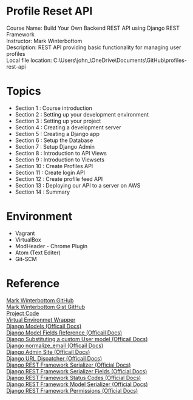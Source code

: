 # Profile Reset API
Course Name: Build Your Own Backend REST API using Django REST Framework  
Instructor: Mark Winterbottom  
Description: REST API providing basic functionality for managing user profiles  
Local file location:
C:\Users\john_\OneDrive\Documents\GitHub\profiles-rest-api

# Topics  
* Section 1 : Course introduction
* Section 2 : Setting up your development environment
* Section 3 : Setting up your project
* Section 4 : Creating a development server
* Section 5 : Creating a Django app
* Section 6 : Setup the Database
* Section 7 : Setup Django Admin   
* Section 8 : Introduction to API Views
* Section 9 : Introduction to Viewsets
* Section 10 : Create Profiles API
* Section 11 : Create login API
* Section 12 : Create profile feed API
* Section 13 : Deploying our API to a server on AWS
* Section 14 : Summary 



# Environment  
* Vagrant
* VirtualBox
* ModHeader - Chrome Plugin
* Atom (Text Editer)
* Git-SCM

# Reference
[Mark Winterbottom GitHub](https://github.com/LondonAppDev)   
[Mark Winterbottom Gist GitHub](https://gist.github.com/LondonAppDev)   
[Project Code](https://github.com/LondonAppDev/profile-rest-api)  
[Virtual Environmet Wrapper](https://virtualenvwrapper.readthedocs.io/en/latest/)  
[Django Models (Officail Docs)](https://docs.djangoproject.com/en/1.11/topics/db/models/)    
[Django Model Fields Reference (Officail Docs)](https://docs.djangoproject.com/en/1.11/ref/models/fields/)  
[Django Substituting a custom User model (Officail Docs)](https://docs.djangoproject.com/en/1.11/topics/auth/customizing/#auth-custom-user)   
[Django normalize_email (Officail Docs)](https://docs.djangoproject.com/en/1.11/topics/auth/customizing/#django.contrib.auth.models.BaseUserManager.normalize_email)  
[Django Admin Site (Officail Docs)](https://docs.djangoproject.com/en/1.11/ref/contrib/admin/#module-django.contrib.admin)  
[Django URL Dispatcher (Officail Docs)](https://docs.djangoproject.com/en/1.11/topics/http/urls/)  
[Django REST Framework Serializer (Official Docs)](https://www.django-rest-framework.org/api-guide/serializers/)  
[Django REST Framework Serializer Fields (Official Docs)](https://www.django-rest-framework.org/api-guide/fields/)  
[Django REST Framework Status Codes (Official Docs)](https://www.django-rest-framework.org/api-guide/status-codes/)     
[Django REST Framework Model Serializer (Official Docs)](https://www.django-rest-framework.org/api-guide/serializers/#modelserializer)   
[Django REST Framework Permissions (Official Docs)](https://www.django-rest-framework.org/api-guide/permissions/)  

